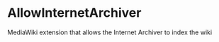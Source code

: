 AllowInternetArchiver
=====================

MediaWiki extension that allows the Internet Archiver to index the wiki
